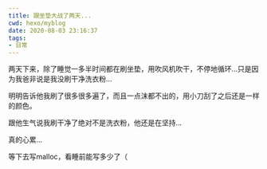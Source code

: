 ```yaml
---
title: 跟坐垫大战了两天...
cwd: hexo/myblog
date: 2020-08-03 23:16:37
tags:
- 日常
---
```


两天下来，除了睡觉一多半时间都在刷坐垫，用吹风机吹干，不停地循环...只是因为我爸非说是我没刷干净洗衣粉...

明明告诉他我刷了很多很多遍了，而且一点沫都不出的，用小刀刮了之后还是一样的颜色。

跟他生气说我刷干净了绝对不是洗衣粉，他还是在坚持...

真的心累...

等下去写malloc，看睡前能写多少了（


